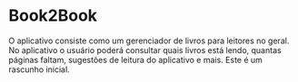 # Book2Book
 O aplicativo consiste como um gerenciador de livros para leitores no geral. No aplicativo o usuário poderá consultar quais livros está lendo, quantas páginas faltam, sugestões de leitura do aplicativo e mais. Este é um rascunho inicial.
